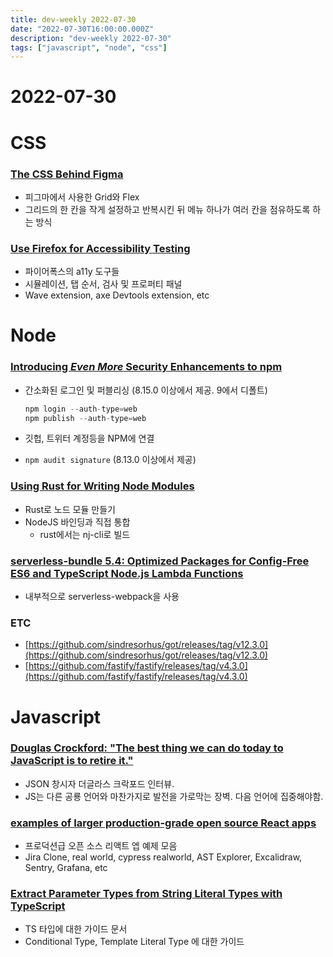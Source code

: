 ```yaml
---
title: dev-weekly 2022-07-30
date: "2022-07-30T16:00:00.000Z"
description: "dev-weekly 2022-07-30"
tags: ["javascript", "node", "css"]
---
```


# 2022-07-30

# CSS

### **[The CSS Behind Figma](https://ishadeed.com/article/figma-css)**

- 피그마에서 사용한 Grid와 Flex
- 그리드의 한 칸을 작게 설정하고 반복시킨 뒤 메뉴 하나가 여러 칸을 점유하도록 하는 방식

### **[Use Firefox for Accessibility Testing](https://www.a11yproject.com/posts/using-firefox-for-accessibility-testing)**

- 파이어폭스의 a11y 도구들
- 시뮬레이션, 탭 순서, 검사 및 프로퍼티 패널
- Wave extension, axe Devtools extension, etc

# Node

### **[Introducing *Even More* Security Enhancements to npm](https://github.blog/2022-07-26-introducing-even-more-security-enhancements-to-npm/)**

- 간소화된 로그인 및 퍼블리싱 (8.15.0 이상에서 제공. 9에서 디폴트)
    
    ```jsx
    npm login --auth-type=web
    npm publish --auth-type=web
    ```
    
- 깃헙, 트위터 계정등을 NPM에 연결
- `npm audit signature` (8.13.0 이상에서 제공)

### **[Using Rust for Writing Node Modules](https://blog.techfund.jp/p/using-rust-for-writing-nodejs-modules/)**

- Rust로 노드 모듈 만들기
- NodeJS 바인딩과 직접 통합
    - rust에서는 nj-cli로 빌드

### **[serverless-bundle 5.4: Optimized Packages for Config-Free ES6 and TypeScript Node.js Lambda Functions](https://github.com/AnomalyInnovations/serverless-bundle)**

- 내부적으로 serverless-webpack을 사용

### ETC

- [https://github.com/sindresorhus/got/releases/tag/v12.3.0](https://github.com/sindresorhus/got/releases/tag/v12.3.0)
- [https://github.com/fastify/fastify/releases/tag/v4.3.0](https://github.com/fastify/fastify/releases/tag/v4.3.0)

# Javascript

### **[Douglas Crockford: "The best thing we can do today to JavaScript is to retire it."](https://evrone.com/douglas-crockford-interview)**

- JSON 창시자 더글라스 크락포드 인터뷰.
- JS는 다른 공룡 언어와 마찬가지로 발전을 가로막는 장벽. 다음 언어에 집중해야함.

### **[examples of larger production-grade open source React apps](https://maxrozen.com/examples-of-large-production-grade-open-source-react-apps)**

- 프로덕션급 오픈 소스 리액트 엡 예제 모음
- Jira Clone, real world, cypress realworld, AST Explorer, Excalidraw, Sentry, Grafana, etc

### **[Extract Parameter Types from String Literal Types with TypeScript](https://lihautan.com/extract-parameters-type-from-string-literal-types-with-typescript/)**

- TS 타입에 대한 가이드 문서
- Conditional Type, Template Literal Type 에 대한 가이드